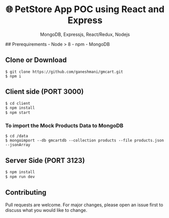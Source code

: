 <h1 align="center">
🌐 PetStore App POC using React and Express
</h1>
<p align="center">
MongoDB, Expressjs, React/Redux, Nodejs
</p>
## Prerequirements
- Node > 8
- npm
- MongoDB

## Clone or Download
```terminal
$ git clone https://github.com/ganeshmani/gmcart.git
$ npm i
```

## Client side (PORT 3000)
```bash
$ cd client
$ npm install
$ npm start
```
### To import the Mock Products Data to MongoDB
```terminal
$ cd /data
$ mongoimport --db gmcartdb --collection products --file products.json --jsonArray
```

## Server Side (PORT 3123)
```bash
$ npm install
$ npm run dev
```

## Contributing
Pull requests are welcome. For major changes, please open an issue first to discuss what you would like to change.
